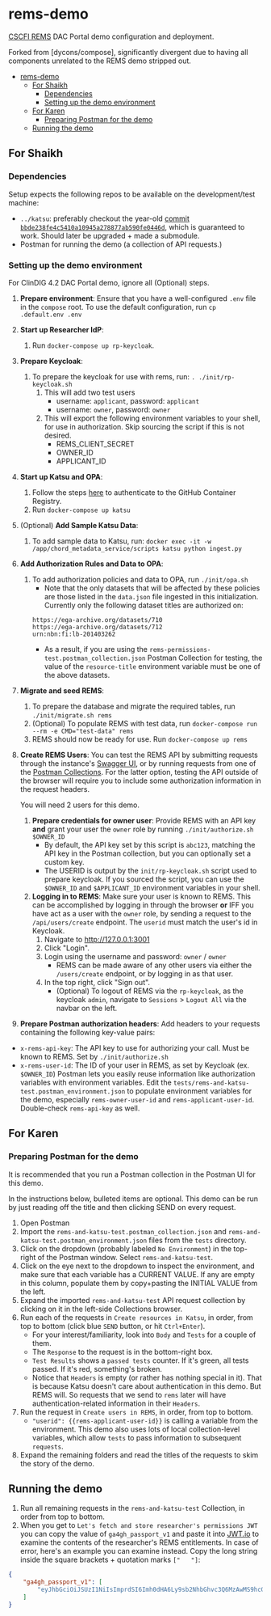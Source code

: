# rems-demo
[CSCFI REMS](https://github.com/cscfi/rems) DAC Portal demo configuration and deployment.

Forked from [dycons/compose], significantly divergent due to having all components unrelated to the REMS demo stripped out.

<!-- @import "[TOC]" {cmd="toc" depthFrom=1 depthTo=6 orderedList=false} -->

<!-- code_chunk_output -->

- [rems-demo](#rems-demo)
  - [For Shaikh](#for-shaikh)
    - [Dependencies](#dependencies)
    - [Setting up the demo environment](#setting-up-the-demo-environment)
  - [For Karen](#for-karen)
    - [Preparing Postman for the demo](#preparing-postman-for-the-demo)
  - [Running the demo](#running-the-demo)

<!-- /code_chunk_output -->


## For Shaikh

### Dependencies

Setup expects the following repos to be available on the development/test machine:

- `../katsu`: preferably checkout the year-old [commit `bbde238fe4c5410a10945a278877ab590fe0446d`](https://github.com/CanDIG/katsu/commit/bbde238fe4c5410a10945a278877ab590fe0446d), which is guaranteed to work. Should later be upgraded + made a submodule.
- Postman for running the demo (a collection of API requests.)

### Setting up the demo environment

For ClinDIG 4.2 DAC Portal demo, ignore all (Optional) steps.

1. **Prepare environment**: Ensure that you have a well-configured `.env` file in the `compose` root. To use the default configuration, run `cp .default.env .env`
2. **Start up Researcher IdP**:
    1. Run `docker-compose up rp-keycloak`.
3. **Prepare Keycloak**:
    1. To prepare the keycloak for use with rems, run: `. ./init/rp-keycloak.sh`
       1. This will add two test users
          - username: `applicant`, password: `applicant`
          - username: `owner`, password: `owner`
       2. This will export the following environment variables to your shell, for use in authorization. Skip sourcing the script if this is not desired.
          - REMS_CLIENT_SECRET
          - OWNER_ID
          - APPLICANT_ID
4. **Start up Katsu and OPA**:
    1. Follow the steps [here](https://docs.github.com/en/packages/working-with-a-github-packages-registry/working-with-the-container-registry#authenticating-to-the-container-registry) to authenticate to the GitHub Container Registry.
    2. Run `docker-compose up katsu`
5. (Optional) **Add Sample Katsu Data**:
    1. To add sample data to Katsu, run: `docker exec -it -w /app/chord_metadata_service/scripts katsu python ingest.py`
6. **Add Authorization Rules and Data to OPA**:
    1. To add authorization policies and data to OPA, run `./init/opa.sh`
       - Note that the only datasets that will be affected by these policies are those listed in the `data.json` file ingested in this initialization. Currently only the following dataset titles are authorized on:
       ```
       https://ega-archive.org/datasets/710
       https://ega-archive.org/datasets/712
       urn:nbn:fi:lb-201403262
       ```
       - As a result, if you are using the `rems-permissions-test.postman_collection.json` Postman Collection for testing, the value of the `resource-title` environment variable must be one of the above datasets.
7. **Migrate and seed REMS**:
    1. To prepare the database and migrate the required tables, run `./init/migrate.sh rems` 
    2. (Optional) To populate REMS with test data, run `docker-compose run --rm -e CMD="test-data" rems`
    3. REMS should now be ready for use. Run `docker-compose up rems`
9. **Create REMS Users**:
   You can test the REMS API by submitting requests through the instance's [Swagger UI](http://localhost:3001/swagger-ui/index.html), or by running requests from one of the [Postman Collections](https://github.com/dycons/compose/tree/develop/tests). For the latter option, testing the API outside of the browser will require you to include some authorization information in the request headers.

    You will need 2 users for this demo.

    1. **Prepare credentials for owner user**: Provide REMS with an API key **and** grant your user the `owner` role by running `./init/authorize.sh $OWNER_ID`
       - By default, the API key set by this script is `abc123`, matching the API key in the Postman collection, but you can optionally set a custom key.
       - The USERID is output by the `init/rp-keycloak.sh` script used to prepare keycloak. If you sourced the script, you can use the `$OWNER_ID` and `$APPLICANT_ID` environment variables in your shell.
    2. **Logging in to REMS**: Make sure your user is known to REMS. This can be accomplished by logging in through the browser **or** IFF you have act as a user with the `owner` role, by sending a request to the `/api/users/create` endpoint. The `userid` must match the user's id in Keycloak.
        1. Navigate to http://127.0.0.1:3001
        2. Click "Login".
        3. Login using the username and password: `owner` / `owner`
            - REMS can be made aware of any other users via either the `/users/create` endpoint, or by logging in as that user.
        4. In the top right, click "Sign out".
            - (Optional) To logout of REMS via the `rp-keycloak`, as the keycloak `admin`, navigate to `Sessions` > `Logout All` via the navbar on the left.
10. **Prepare Postman authorization headers**: Add headers to your requests containing the following key-value pairs:
- `x-rems-api-key`: The API key to use for authorizing your call. Must be known to REMS. Set by `./init/authorize.sh`
- `x-rems-user-id`: The ID of your user in REMS, as set by Keycloak (ex. `$OWNER_ID`)
Postman lets you easily reuse information like authorization variables with environment variables. Edit the `tests/rems-and-katsu-test.postman_environment.json` to populate environment variables for the demo, especially `rems-owner-user-id` and `rems-applicant-user-id`. Double-check `rems-api-key` as well.

## For Karen

### Preparing Postman for the demo

It is recommended that you run a Postman collection in the Postman UI for this demo.

In the instructions below, bulleted items are optional. This demo can be run by just reading off the title and then clicking SEND on every request.

1. Open Postman
2. Import the `rems-and-katsu-test.postman_collection.json` and `rems-and-katsu-test.postman_environment.json` files from the `tests` directory.
3. Click on the dropdown (probably labeled `No Environment`) in the top-right of the Postman window. Select `rems-and-katsu-test`.
4. Click on the eye next to the dropdown to inspect the environment, and make sure that each variable has a CURRENT VALUE. If any are empty in this column, populate them by copy+pasting the INITIAL VALUE from the left.
5. Expand the imported `rems-and-katsu-test` API request collection by clicking on it in the left-side Collections browser.
6. Run each of the requests in `Create resources in Katsu`, in order, from top to bottom (click blue `SEND` button, or hit `Ctrl+Enter`).
    - For your interest/familiarity, look into `Body` and `Tests` for a couple of them.
    - The `Response` to the request is in the bottom-right box.
    - `Test Results` shows a `passed tests` counter. If it's green, all tests passed. If it's red, something's broken.
    - Notice that `Headers` is empty (or rather has nothing special in it). That is because Katsu doesn't care about authentication in this demo. But REMS will. So requests that we send to `rems` later will have authentication-related information in their `Headers`.
7. Run the request in `Create users in REMS`, in order, from top to bottom.
    - `"userid": {{rems-applicant-user-id}}` is calling a variable from the environment. This demo also uses lots of local collection-level variables, which allow `tests` to pass information to subsequent `requests`.
8. Expand the remaining folders and read the titles of the requests to skim the story of the demo.

## Running the demo

1. Run all remaining requests in the `rems-and-katsu-test` Collection, in order from top to bottom.
2. When you get to `Let's fetch and store researcher's permissions JWT` you can copy the value of `ga4gh_passport_v1` and paste it into [JWT.io](https://jwt.io/) to examine the contents of the researcher's REMS entitlements.
In case of error, here's an example you can examine instead. Copy the long string inside the square brackets + quotation marks `["   "]`:
```json
{
    "ga4gh_passport_v1": [
        "eyJhbGciOiJSUzI1NiIsImprdSI6Imh0dHA6Ly9sb2NhbGhvc3Q6MzAwMS9hcGkvandrIiwidHlwIjoiSldUIiwia2lkIjpudWxsfQ.eyJpc3MiOiJodHRwOi8vbG9jYWxob3N0OjMwMDEvIiwic3ViIjoiMzQ2MWFhN2MtYzNmMS00MmFkLWIxNjEtYzU2MDVhM2M3ZTk0IiwiaWF0IjoxNjQ5ODE4OTQwLCJleHAiOjE2ODEzNTQ5NDAsImdhNGdoX3Zpc2FfdjEiOnsidHlwZSI6IkNvbnRyb2xsZWRBY2Nlc3NHcmFudHMiLCJ2YWx1ZSI6Imh0dHBzOi8vZWdhLWFyY2hpdmUub3JnL2RhdGFzZXRzLzcxMCIsInNvdXJjZSI6Imh0dHA6Ly9sb2NhbGhvc3Q6MzAwMS8iLCJieSI6ImRhYyIsImFzc2VydGVkIjoxNjQ5ODE4OTMwfX0.kK8ADj3TNe7EDcZJ3zFiqfLp3Eagt9QRDhTEdiMo8VYllBKSkjZltvKe2B3oEbtzHPVhXquSXJIJMHOhRkr5hPbHvhAoahVL213VDdb_TtNcGda198_ZdGD-xWb6QRUeJXTaEMYt_SZY2j-VwDx9z-f1bG7xaFfh7hiwkpe4aBYtjBeyYApepV6J-D1sNwgXullpWhmQ2Ar_dLEXTiIruL9Slgu1AaOGmuedUK_saZLnPInUfSPd91bh0gH0_D0fg0PgI9DP_Pp9K6rk9PM_8vJm7d3CNCtcxXl7gx8RtldWgU9t684fxBLFZNdDE_0Xb4SKDLrcd9ME5Pv_74b-8Q"
    ]
}
```
